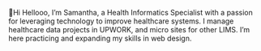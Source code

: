 
👋Hi Hellooo, I’m Samantha, a Health Informatics Specialist with a passion for leveraging technology to improve healthcare systems. I manage healthcare data projects in UPWORK, and  micro sites for other LIMS. I’m here practicing and expanding my skills in web design.
